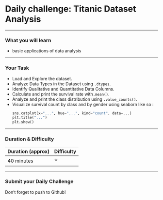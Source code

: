 # Daily challenge: Titanic Dataset Analysis
---
### What you will learn 

- basic applications of data analysis
  
---
### Your Task

- Load and Explore the dataset.
- Analyze Data Types in the Dataset using `.dtypes`.
- Identify Qualitative and Quantitative Data Columns.
- Calculate and print the survival rate with`.mean()`.
- Analyze and print the class distribution using `.value_counts()`.
- Visualize survival count by class and by gender using seaborn like so :
  ```python
  sns.catplot(x="...", hue="...", kind="count", data=...)
  plt.title("...")
  plt.show()
  ```

---

### Duration & Difficulty
| Duration (approx)    | Difficulty |
|----------------------|------------|
| 40 minutes           |     ⭐     |

---
### Submit your Daily Challenge 

Don’t forget to push to Github!
